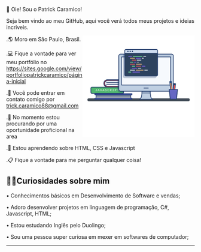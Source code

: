 👋 Oie! Sou o Patrick Caramico!

Seja bem vindo ao meu GitHub, aqui você verá todos meus projetos e ideias incriveis.

<img align="right" src="images/image.png" width="300px"/>

.🌎 Moro em São Paulo, Brasil.

.💻 Fique a vontade para ver meu portfólio no https://sites.google.com/view/portfoliopatrickcaramico/página-inicial

.📨 Você pode entrar em contato comigo por trick.caramico88@gmail.com

.🎯 No momento estou procurando por uma oportunidade proficional na area

.🧠 Estou aprendendo sobre HTML, CSS e Javascript

.📋 Fique a vontade para me perguntar qualquer coisa!

🎯🚀Curiosidades sobre mim
---------------------------------------------------------------------------------
• Conhecimentos básicos em Desenvolvimento de Software e vendas;

• Adoro desenvolver projetos em linguagem de programação, C#, Javascript, HTML;

• Estou estudando Inglês pelo Duolingo;

• Sou uma pessoa super curiosa em mexer em softwares de computador;

----------------------------------------------------------------
